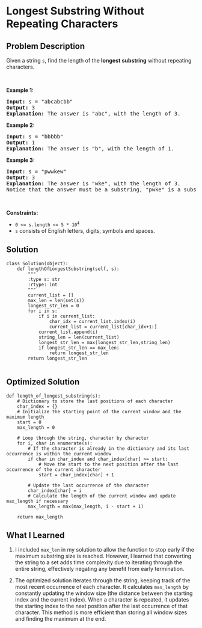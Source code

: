 # Longest Substring Without Repeating Characters

## Problem Description
<p>Given a string <code>s</code>, find the length of the <strong>longest</strong> <span data-keyword="substring-nonempty"><strong>substring</strong></span> without repeating characters.</p>

<p>&nbsp;</p>
<p><strong class="example">Example 1:</strong></p>

<pre>
<strong>Input:</strong> s = &quot;abcabcbb&quot;
<strong>Output:</strong> 3
<strong>Explanation:</strong> The answer is &quot;abc&quot;, with the length of 3.
</pre>

<p><strong class="example">Example 2:</strong></p>

<pre>
<strong>Input:</strong> s = &quot;bbbbb&quot;
<strong>Output:</strong> 1
<strong>Explanation:</strong> The answer is &quot;b&quot;, with the length of 1.
</pre>

<p><strong class="example">Example 3:</strong></p>

<pre>
<strong>Input:</strong> s = &quot;pwwkew&quot;
<strong>Output:</strong> 3
<strong>Explanation:</strong> The answer is &quot;wke&quot;, with the length of 3.
Notice that the answer must be a substring, &quot;pwke&quot; is a subsequence and not a substring.
</pre>

<p>&nbsp;</p>
<p><strong>Constraints:</strong></p>

<ul>
	<li><code>0 &lt;= s.length &lt;= 5 * 10<sup>4</sup></code></li>
	<li><code>s</code> consists of English letters, digits, symbols and spaces.</li>
</ul>

## Solution
```
class Solution(object):
    def lengthOfLongestSubstring(self, s):
        """
        :type s: str
        :rtype: int
        """
        current_list = []
        max_len = len(set(s))
        longest_str_len = 0
        for i in s:
            if i in current_list:
                char_idx = current_list.index(i)
                current_list = current_list[char_idx+1:]
            current_list.append(i)
            string_len = len(current_list)
            longest_str_len = max(longest_str_len,string_len)
            if longest_str_len == max_len:
                return longest_str_len
        return longest_str_len
        
```

## Optimized Solution
```
def length_of_longest_substring(s):
    # Dictionary to store the last positions of each character
    char_index = {}
    # Initialize the starting point of the current window and the maximum length
    start = 0
    max_length = 0

    # Loop through the string, character by character
    for i, char in enumerate(s):
        # If the character is already in the dictionary and its last occurrence is within the current window
        if char in char_index and char_index[char] >= start:
            # Move the start to the next position after the last occurrence of the current character
            start = char_index[char] + 1
        
        # Update the last occurrence of the character
        char_index[char] = i
        # Calculate the length of the current window and update max_length if necessary
        max_length = max(max_length, i - start + 1)

    return max_length
```
## What I Learned

1. I included `max_len` in my solution to allow the function to stop early if the maximum substring size is reached. However, I learned that converting the string to a set adds time complexity due to iterating through the entire string, effectively negating any benefit from early termination.

2. The optimized solution iterates through the string, keeping track of the most recent occurrence of each character. It calculates `max_length` by constantly updating the window size (the distance between the starting index and the current index). When a character is repeated, it updates the starting index to the next position after the last occurrence of that character. This method is more efficient than storing all window sizes and finding the maximum at the end.
